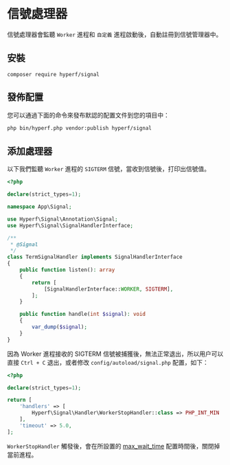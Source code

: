 # 信號處理器

信號處理器會監聽 `Worker` 進程和 `自定義` 進程啟動後，自動註冊到信號管理器中。

## 安裝

```
composer require hyperf/signal
```

## 發佈配置

您可以通過下面的命令來發布默認的配置文件到您的項目中：

```bash
php bin/hyperf.php vendor:publish hyperf/signal
```

## 添加處理器

以下我們監聽 `Worker` 進程的 `SIGTERM` 信號，當收到信號後，打印出信號值。

```php
<?php

declare(strict_types=1);

namespace App\Signal;

use Hyperf\Signal\Annotation\Signal;
use Hyperf\Signal\SignalHandlerInterface;

/**
 * @Signal
 */
class TermSignalHandler implements SignalHandlerInterface
{
    public function listen(): array
    {
        return [
            [SignalHandlerInterface::WORKER, SIGTERM],
        ];
    }

    public function handle(int $signal): void
    {
        var_dump($signal);
    }
}

```

因為 Worker 進程接收的 SIGTERM 信號被捕獲後，無法正常退出，所以用户可以直接 `Ctrl + C` 退出，或者修改 `config/autoload/signal.php` 配置，如下：

```php
<?php

declare(strict_types=1);

return [
    'handlers' => [
        Hyperf\Signal\Handler\WorkerStopHandler::class => PHP_INT_MIN
    ],
    'timeout' => 5.0,
];
```

`WorkerStopHandler` 觸發後，會在所設置的 [max_wait_time](https://wiki.swoole.com/#/server/setting?id=max_wait_time) 配置時間後，關閉掉當前進程。
